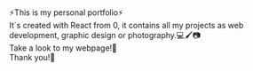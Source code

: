 ⚡This is my personal portfolio⚡<br>
It´s created with React from 0, it contains all my projects as web development, graphic design or photography.💻🖌📷<br>
Take a look to my webpage!👀<br>
Thank you!🤩
